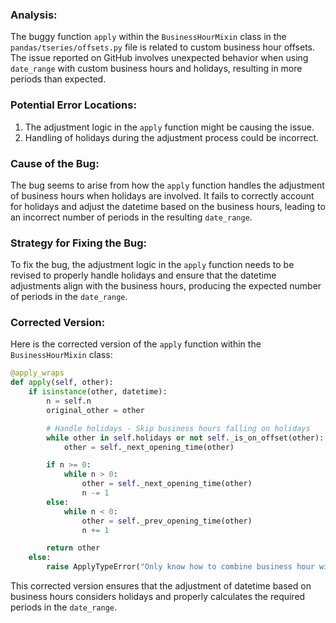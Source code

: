 ### Analysis:
The buggy function `apply` within the `BusinessHourMixin` class in the `pandas/tseries/offsets.py` file is related to custom business hour offsets. The issue reported on GitHub involves unexpected behavior when using `date_range` with custom business hours and holidays, resulting in more periods than expected.

### Potential Error Locations:
1. The adjustment logic in the `apply` function might be causing the issue.
2. Handling of holidays during the adjustment process could be incorrect.

### Cause of the Bug:
The bug seems to arise from how the `apply` function handles the adjustment of business hours when holidays are involved. It fails to correctly account for holidays and adjust the datetime based on the business hours, leading to an incorrect number of periods in the resulting `date_range`.

### Strategy for Fixing the Bug:
To fix the bug, the adjustment logic in the `apply` function needs to be revised to properly handle holidays and ensure that the datetime adjustments align with the business hours, producing the expected number of periods in the `date_range`.

### Corrected Version:
Here is the corrected version of the `apply` function within the `BusinessHourMixin` class:

```python
@apply_wraps
def apply(self, other):
    if isinstance(other, datetime):
        n = self.n
        original_other = other

        # Handle holidays - Skip business hours falling on holidays
        while other in self.holidays or not self._is_on_offset(other):
            other = self._next_opening_time(other)

        if n >= 0:
            while n > 0:
                other = self._next_opening_time(other)
                n -= 1
        else:
            while n < 0:
                other = self._prev_opening_time(other)
                n += 1

        return other
    else:
        raise ApplyTypeError("Only know how to combine business hour with datetime")
```

This corrected version ensures that the adjustment of datetime based on business hours considers holidays and properly calculates the required periods in the `date_range`.